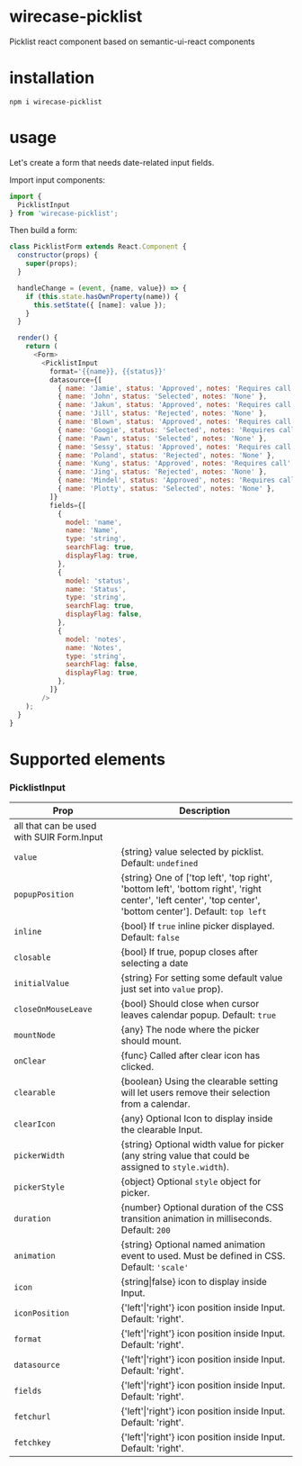 # wirecase-picklist
Picklist react component based on semantic-ui-react components

# installation
```
npm i wirecase-picklist
```

# usage
Let's create a form that needs date-related input fields.

Import input components:

```javascript
import {
  PicklistInput
} from 'wirecase-picklist';
```
Then build a form:

```javascript
class PicklistForm extends React.Component {
  constructor(props) {
    super(props);
  }

  handleChange = (event, {name, value}) => {
    if (this.state.hasOwnProperty(name)) {
      this.setState({ [name]: value });
    }
  }

  render() {
    return (
      <Form>
        <PicklistInput
          format='{{name}}, {{status}}'
          datasource={[
            { name: 'Jamie', status: 'Approved', notes: 'Requires call' },
            { name: 'John', status: 'Selected', notes: 'None' },
            { name: 'Jakun', status: 'Approved', notes: 'Requires call' },
            { name: 'Jill', status: 'Rejected', notes: 'None' },
            { name: 'Blown', status: 'Approved', notes: 'Requires call' },
            { name: 'Googie', status: 'Selected', notes: 'Requires call' },
            { name: 'Pawn', status: 'Selected', notes: 'None' },
            { name: 'Sessy', status: 'Approved', notes: 'Requires call' },
            { name: 'Poland', status: 'Rejected', notes: 'None' },
            { name: 'Kung', status: 'Approved', notes: 'Requires call' },
            { name: 'Jing', status: 'Rejected', notes: 'None' },
            { name: 'Mindel', status: 'Approved', notes: 'Requires call' },
            { name: 'Plotty', status: 'Selected', notes: 'None' },
          ]}
          fields={[
            {
              model: 'name',
              name: 'Name',
              type: 'string',
              searchFlag: true,
              displayFlag: true,
            },
            {
              model: 'status',
              name: 'Status',
              type: 'string',
              searchFlag: true,
              displayFlag: false,
            },
            {
              model: 'notes',
              name: 'Notes',
              type: 'string',
              searchFlag: false,
              displayFlag: true,
            },
          ]}
        />
    );
  }
}
```

# Supported elements

### PicklistInput

| Prop                                      | Description                                                 |
| ----------------------------------------- | ----------------------------------------------------------- |
| all that can be used with SUIR Form.Input |                                                             |
| ``value``                                 | {string} value selected by picklist. Default: ``undefined`` |
| ``popupPosition``| {string} One of ['top left', 'top right', 'bottom left', 'bottom right', 'right center', 'left center', 'top center', 'bottom center']. Default: ``top left``|
| ``inline`` | {bool} If ``true`` inline picker displayed. Default: ``false`` |
| ``closable`` | {bool} If true, popup closes after selecting a date   |
| ``initialValue`` | {string} For setting some default value just set into `value` prop). |
| ``closeOnMouseLeave`` | {bool} Should close when cursor leaves calendar popup. Default: ``true`` |
| ``mountNode`` | {any} The node where the picker should mount. |
| ``onClear`` | {func} Called after clear icon has clicked. |
| ``clearable`` | {boolean} Using the clearable setting will let users remove their selection from a calendar. |
| ``clearIcon`` | {any} Optional Icon to display inside the clearable Input. |
| ``pickerWidth`` | {string} Optional width value for picker (any string value that could be assigned to `style.width`). |
| ``pickerStyle`` | {object} Optional `style` object for picker. |
| ``duration`` | {number} Optional duration of the CSS transition animation in milliseconds. Default: `200` |
| ``animation`` | {string} Optional named animation event to used. Must be defined in CSS. Default: `'scale'` |
| ``icon`` | {string\|false} icon to display inside Input. |
| ``iconPosition`` | {'left'\|'right'} icon position inside Input. Default: 'right'. |
| ``format`` | {'left'\|'right'} icon position inside Input. Default: 'right'. |
| ``datasource`` | {'left'\|'right'} icon position inside Input. Default: 'right'. |
| ``fields`` | {'left'\|'right'} icon position inside Input. Default: 'right'. |
| ``fetchurl`` | {'left'\|'right'} icon position inside Input. Default: 'right'. |
| ``fetchkey`` | {'left'\|'right'} icon position inside Input. Default: 'right'. |